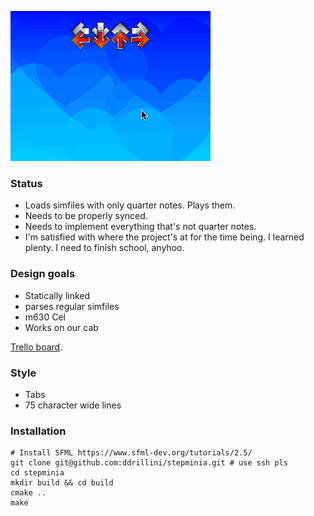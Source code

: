 ![](progress.gif)

### Status
 * Loads simfiles with only quarter notes. Plays them.
 * Needs to be properly synced.
 * Needs to implement everything that's not quarter notes.
 * I'm satisfied with where the project's at for the time being. I learned
  plenty. I need to finish school, anyhoo.


### Design goals
 * Statically linked
 * parses regular simfiles
 * m630 Cel
 * Works on our cab
 
[Trello board](https://trello.com/b/Zai4JVWl/stepminia).

### Style
 * Tabs
 * 75 character wide lines

### Installation
```
# Install SFML https://www.sfml-dev.org/tutorials/2.5/
git clone git@github.com:ddrillini/stepminia.git # use ssh pls
cd stepminia
mkdir build && cd build
cmake ..
make
```
